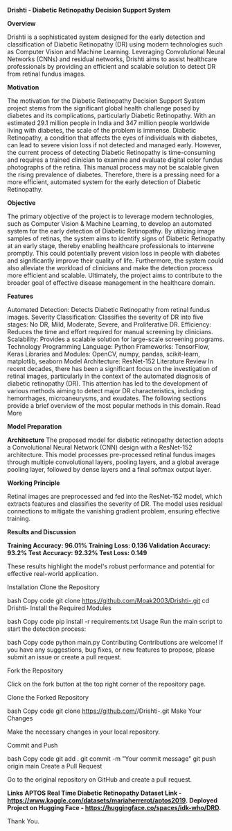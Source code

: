 **Drishti - Diabetic Retinopathy Decision Support System**

**Overview**

Drishti is a sophisticated system designed for the early detection and classification of Diabetic Retinopathy (DR) using modern technologies such as Computer Vision and Machine Learning. Leveraging Convolutional Neural Networks (CNNs) and residual networks, Drishti aims to assist healthcare professionals by providing an efficient and scalable solution to detect DR from retinal fundus images.

**Motivation**

The motivation for the Diabetic Retinopathy Decision Support System project stems from the significant global health challenge posed by diabetes and its complications, particularly Diabetic Retinopathy. With an estimated 29.1 million people in India and 347 million people worldwide living with diabetes, the scale of the problem is immense. Diabetic Retinopathy, a condition that affects the eyes of individuals with diabetes, can lead to severe vision loss if not detected and managed early. However, the current process of detecting Diabetic Retinopathy is time-consuming and requires a trained clinician to examine and evaluate digital color fundus photographs of the retina. This manual process may not be scalable given the rising prevalence of diabetes. Therefore, there is a pressing need for a more efficient, automated system for the early detection of Diabetic Retinopathy.

**Objective**

The primary objective of the project is to leverage modern technologies, such as Computer Vision & Machine Learning, to develop an automated system for the early detection of Diabetic Retinopathy. By utilizing image samples of retinas, the system aims to identify signs of Diabetic Retinopathy at an early stage, thereby enabling healthcare professionals to intervene promptly. This could potentially prevent vision loss in people with diabetes and significantly improve their quality of life. Furthermore, the system could also alleviate the workload of clinicians and make the detection process more efficient and scalable. Ultimately, the project aims to contribute to the broader goal of effective disease management in the healthcare domain.

**Features**

Automated Detection: Detects Diabetic Retinopathy from retinal fundus images.
Severity Classification: Classifies the severity of DR into five stages: No DR, Mild, Moderate, Severe, and Proliferative DR.
Efficiency: Reduces the time and effort required for manual screening by clinicians.
Scalability: Provides a scalable solution for large-scale screening programs.
Technology
Programming Language: Python
Frameworks: TensorFlow, Keras
Libraries and Modules: OpenCV, numpy, pandas, scikit-learn, matplotlib, seaborn
Model Architecture: ResNet-152
Literature Review
In recent decades, there has been a significant focus on the investigation of retinal images, particularly in the context of the automated diagnosis of diabetic retinopathy (DR). This attention has led to the development of various methods aiming to detect major DR characteristics, including hemorrhages, microaneurysms, and exudates. The following sections provide a brief overview of the most popular methods in this domain. Read More

**Model Preparation**

**Architecture**
The proposed model for diabetic retinopathy detection adopts a Convolutional Neural Network (CNN) design with a ResNet-152 architecture. This model processes pre-processed retinal fundus images through multiple convolutional layers, pooling layers, and a global average pooling layer, followed by dense layers and a final softmax output layer.

**Working Principle**

Retinal images are preprocessed and fed into the ResNet-152 model, which extracts features and classifies the severity of DR. The model uses residual connections to mitigate the vanishing gradient problem, ensuring effective training.

**Results and Discussion**

**Training Accuracy: 96.01%
Training Loss: 0.136
Validation Accuracy: 93.2%
Test Accuracy: 92.32%
Test Loss: 0.149**

These results highlight the model's robust performance and potential for effective real-world application.

Installation
Clone the Repository

bash
Copy code
git clone https://github.com/Moak2003/Drishti-.git
cd Drishti-
Install the Required Modules

bash
Copy code
pip install -r requirements.txt
Usage
Run the main script to start the detection process:

bash
Copy code
python main.py
Contributing
Contributions are welcome! If you have any suggestions, bug fixes, or new features to propose, please submit an issue or create a pull request.

Fork the Repository

Click on the fork button at the top right corner of the repository page.

Clone the Forked Repository

bash
Copy code
git clone https://github.com/<your-github-username>/Drishti-.git
Make Your Changes

Make the necessary changes in your local repository.

Commit and Push

bash
Copy code
git add .
git commit -m "Your commit message"
git push origin main
Create a Pull Request

Go to the original repository on GitHub and create a pull request.

**Links**
**APTOS Real Time Diabetic Retinopathy Dataset Link - https://www.kaggle.com/datasets/mariaherrerot/aptos2019.**
**Deployed Project on Hugging Face - https://huggingface.co/spaces/idk-who/DRD.**

Thank You.
